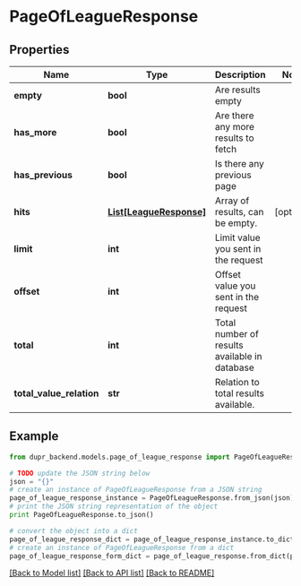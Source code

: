 # PageOfLeagueResponse


## Properties
Name | Type | Description | Notes
------------ | ------------- | ------------- | -------------
**empty** | **bool** | Are results empty | 
**has_more** | **bool** | Are there any more results to fetch | 
**has_previous** | **bool** | Is there any previous page | 
**hits** | [**List[LeagueResponse]**](LeagueResponse.md) | Array of results, can be empty. | [optional] 
**limit** | **int** | Limit value you sent in the request | 
**offset** | **int** | Offset value you sent in the request | 
**total** | **int** | Total number of results available in database | 
**total_value_relation** | **str** | Relation to total results available. | 

## Example

```python
from dupr_backend.models.page_of_league_response import PageOfLeagueResponse

# TODO update the JSON string below
json = "{}"
# create an instance of PageOfLeagueResponse from a JSON string
page_of_league_response_instance = PageOfLeagueResponse.from_json(json)
# print the JSON string representation of the object
print PageOfLeagueResponse.to_json()

# convert the object into a dict
page_of_league_response_dict = page_of_league_response_instance.to_dict()
# create an instance of PageOfLeagueResponse from a dict
page_of_league_response_form_dict = page_of_league_response.from_dict(page_of_league_response_dict)
```
[[Back to Model list]](../README.md#documentation-for-models) [[Back to API list]](../README.md#documentation-for-api-endpoints) [[Back to README]](../README.md)


